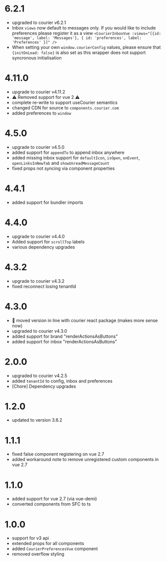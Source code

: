 # 6.2.1

- upgraded to courier v6.2.1
- Inbox `views` now default to messages only. If you would like to include preferences please register it as a view
  `<CourierInboxVue :views="[{id: 'message', label: 'Messages'}, { id: 'preferences', label: 'Preferences' }]" />`
- When setting your own `window.courierConfig` values, please ensure that `{initOnLoad: false}` is also set as this
  wrapper does not support syncronous initialisation

# 4.11.0

- upgrade to courier v4.11.2
- ⚠ Removed support for vue 2 ⚠
- complete re-write to support useCourier semantics
- changed CDN for source to `components.courier.com`
- added preferences to `window`

# 4.5.0

- upgrade to courier v4.5.0
- added support for `appendTo` to append inbox anywhere
- added missing inbox support for `defaultIcon`, `isOpen`, `onEvent`, `openLinksInNewTab` and `showUnreadMessageCount`
- fixed props not syncing via component properties

# 4.4.1

- added support for bundler imports

# 4.4.0

- upgrade to courier v4.4.0
- Added support for `scrollTop` labels
- various dependency upgrades

# 4.3.2

- upgrade to courier v4.3.2
- fixed reconnect losing tenantId

# 4.3.0

- 🎉 moved version in line with courier react package (makes more sense now)
- upgraded to courier v4.3.0
- added support for brand "renderActionsAsButtons"
- added support for inbox "renderActionsAsButtons"

# 2.0.0

- upgraded to courier v4.2.5
- added `tenantId` to config, inbox and preferences
- [Chore] Dependency upgrades

# 1.2.0

- updated to version 3.6.2

# 1.1.1

- fixed false component registering on vue 2.7
- added workaround note to remove unregistered custom components in vue 2.7

# 1.1.0

- added support for vue 2.7 (via vue-demi)
- converted components from SFC to ts

# 1.0.0

- support for v3 api
- extended props for all components
- added `CourierPreferencesVue` component
- removed overflow styling
